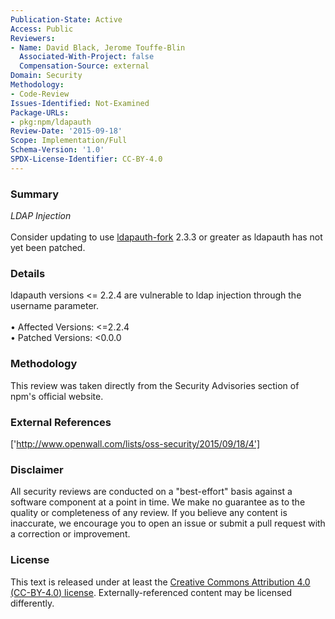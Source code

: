 ```yaml
---
Publication-State: Active
Access: Public
Reviewers:
- Name: David Black, Jerome Touffe-Blin
  Associated-With-Project: false
  Compensation-Source: external
Domain: Security
Methodology:
- Code-Review
Issues-Identified: Not-Examined
Package-URLs:
- pkg:npm/ldapauth
Review-Date: '2015-09-18'
Scope: Implementation/Full
Schema-Version: '1.0'
SPDX-License-Identifier: CC-BY-4.0
---
```

### Summary
*LDAP Injection*<br><br>Consider updating to use [ldapauth-fork](https://www.npmjs.com/package/ldapauth-fork) 2.3.3 or greater as ldapauth has not yet been patched.
### Details
ldapauth versions <= 2.2.4 are vulnerable to ldap injection through the username parameter.
<br><br>• Affected Versions: <=2.2.4
<br>• Patched Versions: <0.0.0
### Methodology
This review was taken directly from the Security Advisories section of npm's official website.
### External References
['http://www.openwall.com/lists/oss-security/2015/09/18/4']
### Disclaimer
All security reviews are conducted on a "best-effort" basis against a software component at a point in time. We make no guarantee as to the quality or completeness of any review. If you believe any content is inaccurate, we encourage you to open an issue or submit a pull request with a correction or improvement.
### License
This text is released under at least the [Creative Commons Attribution 4.0 (CC-BY-4.0) license](https://creativecommons.org/licenses/by/4.0/legalcode.txt). Externally-referenced content may be licensed differently.
